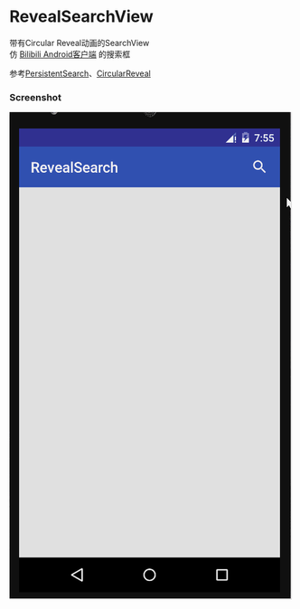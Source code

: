 # RevealSearchView

带有Circular Reveal动画的SearchView<br>
仿 [Bilibili Android客户端](http://app.bilibili.com/) 的搜索框<br>

参考[PersistentSearch](https://github.com/Quinny898/PersistentSearch)、[CircularReveal](https://github.com/ozodrukh/CircularReveal)<br>

### Screenshot
![screenshot](https://github.com/KeyYao/RevealSearchView/blob/master/screenshot.gif)
